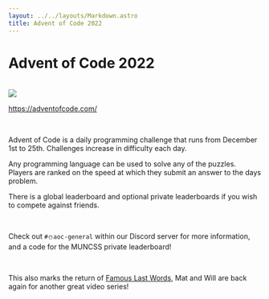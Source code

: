 ```yaml
---
layout: ../../layouts/Markdown.astro
title: Advent of Code 2022
---
```


# Advent of Code 2022

<br />

<img src="https://www.cs.mun.ca/~csclub/assets/posters/2022/aoc-2022/muncs-aoc-2022.png" class="mx-auto my-4 w-full max-w-[40rem]" />

<br />

https://adventofcode.com/

<br />

Advent of Code is a daily programming challenge that runs from December 1st to 25th. Challenges increase in difficulty each day.

Any programming language can be used to solve any of the puzzles. Players are ranked on the speed at which they submit an answer to the days problem.

There is a global leaderboard and optional private leaderboards if you wish to compete against friends.

<br />

Check out `#⛄aoc-general` within our Discord server for more information, and a code for the MUNCSS private leaderboard!

<br />

This also marks the return of [Famous Last Words](https://www.youtube.com/@famouslastwordsvideos), Mat and Will are back again for another great video series!

<br />